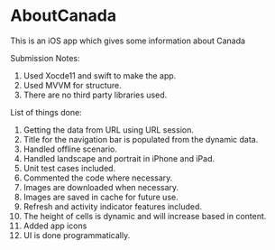 # AboutCanada
This is an iOS app which gives some information about Canada 


Submission Notes: 

1.	Used Xocde11 and swift to make the app. 
2.	Used MVVM for structure.
3.	There are no third party libraries used. 


List of things done: 
1.	Getting the data from URL using URL session.
2.	Title for the navigation bar is populated from the dynamic data.
3.	Handled offline scenario.
4.	Handled landscape and portrait in iPhone and iPad.
5.	Unit test cases included.
6.	Commented the code where necessary.
7.	Images are downloaded when necessary.
8.	Images are saved in cache for future use.
9.	Refresh and activity indicator features included.
10.	The height of cells is dynamic and will increase based in content.
11.	Added app icons 
12.	UI is done programmatically. 
